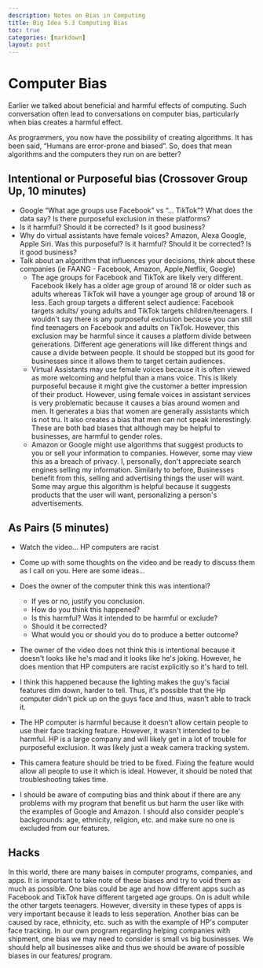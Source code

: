 ```yaml
---
description: Notes on Bias in Computing
title: Big Idea 5.3 Computing Bias
toc: true
categories: [markdown]
layout: post
---
```


# Computer Bias

Earlier we talked about beneficial and harmful effects of computing. Such conversation often lead to conversations on computer bias, particularly when bias creates a harmful effect.

As programmers, you now have the possibility of creating algorithms. It has been said, “Humans are error-prone and biased”. So, does that mean algorithms and the computers they run on are better?

## Intentional or Purposeful bias (Crossover Group Up, 10 minutes)
- Google “What age groups use Facebook” vs “… TikTok”? What does the data say? Is there purposeful exclusion in these platforms? 
- Is it harmful? Should it be corrected? Is it good business?
- Why do virtual assistants have female voices? Amazon, Alexa Google, Apple Siri. Was this purposeful? Is it harmful? Should it be corrected? Is it good business?
- Talk about an algorithm that influences your decisions, think about these companies (ie FAANG - Facebook, Amazon, Apple,Netflix, Google)
    - The age groups for Facebook and TikTok are likely very different. Facebook likely has a older age group of around 18 or older such as adults whereas TikTok will have a younger age group of around 18 or less. Each group targets a different select audience: Facebook targets adults/ young adults and TikTok targets children/teenagers. I wouldn't say there is any purposeful exclusion because you can still find teenagers on Facebook and adults on TikTok. However, this exclusion may be harmful since it causes a platform divide between generations. Different age generations will like different things and cause a divide between people. It should be stopped but its good for businesses since it allows them to target certain audiences.
    - Virtual Assistants may use female voices because it is often viewed as more welcoming and helpful than a mans voice. This is likely purposeful because it might give the customer a better impression of their product. However, using female voices in assistant services is very problematic because it causes a bias around women and men. It generates a bias that women are generally assistants which is not tru. It also creates a bias that men can not speak interestingly. These are both bad biases that although may be helpful to businesses, are harmful to gender roles.
    - Amazon or Google might use algorithms that suggest products to you or sell your information to companies. However, some may view this as a breach of privacy. I, personally, don't appreciate search engines selling my information. Similarly to before, Businesses benefit from this, selling and advertising things the user will want. Some may argue this algorithm is helpful because it suggests products that the user will want, personalizing a person's advertisements.

## As Pairs (5 minutes)
- Watch the video… HP computers are racist
- Come up with some thoughts on the video and be ready to discuss them as I call on you. Here are some ideas…
- Does the owner of the computer think this was intentional?
    - If yes or no, justify you conclusion.
    - How do you think this happened?
    - Is this harmful? Was it intended to be harmful or exclude?
    - Should it be corrected?
    - What would you or should you do to produce a better outcome?

- The owner of the video does not think this is intentional because it doesn't looks like he's mad and it looks like he's joking. However, he does mention that HP computers are racist explicitly so it's hard to tell.
- I think this happened because the lighting makes the guy's facial features dim down, harder to tell. Thus, it's possible that the Hp computer didn't pick up on the guys face and thus, wasn't able to track it.
- The HP computer is harmful because it doesn't allow certain people to use their face tracking feature. However, it wasn't intended to be harmful. HP is a large company and will likely get in a lot of trouble for purposeful exclusion. It was likely just a weak camera tracking system.
- This camera feature should be tried to be fixed. Fixing the feature would allow all people to use it which is ideal. However, it should be noted that troubleshooting takes time.
- I should be aware of computing bias and think about if there are any problems with my program that benefit us but harm the user like with the examples of Google and Amazon. I should also consider people's backgrounds: age, ethnicity, religion, etc. and make sure no one is excluded from our features. 

## Hacks
In this world, there are many baises in computer programs, companies, and apps. It is important to take note of these biases and try to void them as much as possible. One bias could be age and how different apps such as Facebook and TikTok have different targeted age groups. On is adult while the other targets teenagers. However, diversity in these types of apps is very important because it leads to less seperation. Another bias can be caused by race, ethnicity, etc. such as with the example of HP's computer face tracking. In our own program regarding helping companies with shipment, one bias we may need to consider is small vs big businesses. We should help all businesses alike and thus we should be aware of possible biases in our features/ program.

